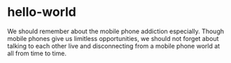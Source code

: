 # hello-world
We should remember about the mobile phone addiction especially. Though mobile phones give us limitless opportunities, we should not forget about talking to each other live and disconnecting from a mobile phone world at all from time to time.   
